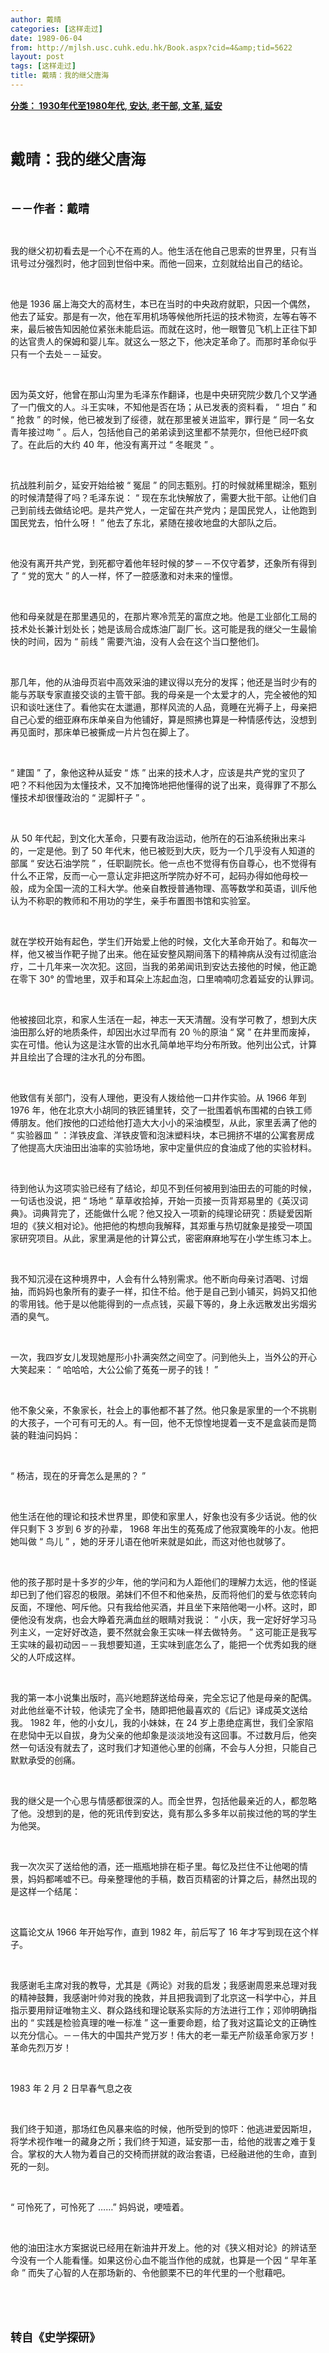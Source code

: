 ```yaml
---
author: 戴晴
categories: [这样走过]
date: 1989-06-04
from: http://mjlsh.usc.cuhk.edu.hk/Book.aspx?cid=4&amp;tid=5622
layout: post
tags: [这样走过]
title: 戴晴：我的继父唐海
---
```


<div style="margin: 15px 10px 10px 0px;">
<div>
<span id="ctl00_ContentPlaceHolder1_chapter1_SubjectLabel" style="font-weight:bold;text-decoration:underline;">
   分类： 1930年代至1980年代, 安达, 老干部, 文革, 延安
  </span>
</div>
<p class="p1">
<b>
<font size="5">
<span class="s1">
</span>
<br/>
</font>
</b>
</p>
<p class="p2">
<span class="s1">
<b>
<font size="5">
     戴晴：我的继父唐海
    </font>
</b>
</span>
</p>
<p class="p1">
<b>
<font size="4">
<span class="s1">
</span>
<br/>
</font>
</b>
</p>
<p class="p2">
<span class="s1">
<b>
<font size="4">
     －－作者：戴晴
    </font>
</b>
</span>
</p>
<p class="p1">
<span class="s1">
</span>
<br/>
</p>
<p class="p2">
<span class="s1">
   我的继父初初看去是一个心不在焉的人。他生活在他自己思索的世界里，只有当讯号过分强烈时，他才回到世俗中来。而他一回来，立刻就给出自己的结论。
  </span>
</p>
<p class="p1">
<span class="s1">
</span>
<br/>
</p>
<p class="p2">
<span class="s1">
   他是
  </span>
<span class="s2">
   1936
  </span>
<span class="s1">
   届上海交大的高材生，本已在当时的中央政府就职，只因一个偶然，他去了延安。那是有一次，他在军用机场等候他所托运的技术物资，左等右等不来，最后被告知因舱位紧张未能启运。而就在这时，他一眼瞥见飞机上正往下卸的达官贵人的保姆和婴儿车。就这么一怒之下，他决定革命了。而那时革命似乎只有一个去处－－延安。
  </span>
</p>
<p class="p1">
<span class="s1">
</span>
<br/>
</p>
<p class="p2">
<span class="s1">
   因为英文好，他曾在那山沟里为毛泽东作翻译，也是中央研究院少数几个又学通了一门俄文的人。斗王实味，不知他是否在场；从已发表的资料看，
  </span>
<span class="s2">
   “
  </span>
<span class="s1">
   坦白
  </span>
<span class="s2">
   ”
  </span>
<span class="s1">
   和
  </span>
<span class="s2">
   “
  </span>
<span class="s1">
   抢救
  </span>
<span class="s2">
   ”
  </span>
<span class="s1">
   的时候，他已被发到了绥德，就在那里被关进监牢，罪行是
  </span>
<span class="s2">
   “
  </span>
<span class="s1">
   同一名女青年接过吻
  </span>
<span class="s2">
   ”
  </span>
<span class="s1">
   。后人，包括他自己的弟弟读到这里都不禁莞尔，但他已经吓疯了。在此后的大约
  </span>
<span class="s2">
   40
  </span>
<span class="s1">
   年，他没有离开过
  </span>
<span class="s2">
   “
  </span>
<span class="s1">
   冬眠灵
  </span>
<span class="s2">
   ”
  </span>
<span class="s1">
   。
  </span>
</p>
<p class="p1">
<span class="s1">
</span>
<br/>
</p>
<p class="p2">
<span class="s1">
   抗战胜利前夕，延安开始给被
  </span>
<span class="s2">
   “
  </span>
<span class="s1">
   冤屈
  </span>
<span class="s2">
   ”
  </span>
<span class="s1">
   的同志甄别。打的时候就稀里糊涂，甄别的时候清楚得了吗？毛泽东说：
  </span>
<span class="s2">
   “
  </span>
<span class="s1">
   现在东北快解放了，需要大批干部。让他们自己到前线去做结论吧。是共产党人，一定留在共产党内；是国民党人，让他跑到国民党去，怕什么呀！
  </span>
<span class="s2">
   ”
  </span>
<span class="s1">
   他去了东北，紧随在接收地盘的大部队之后。
  </span>
</p>
<p class="p1">
<span class="s1">
</span>
<br/>
</p>
<p class="p2">
<span class="s1">
   他没有离开共产党，到死都守着他年轻时候的梦－－不仅守着梦，还象所有得到了
  </span>
<span class="s2">
   “
  </span>
<span class="s1">
   党的宽大
  </span>
<span class="s2">
   ”
  </span>
<span class="s1">
   的人一样，怀了一腔感激和对未来的憧憬。
  </span>
</p>
<p class="p1">
<span class="s1">
</span>
<br/>
</p>
<p class="p2">
<span class="s1">
   他和母亲就是在那里遇见的，在那片寒冷荒芜的富庶之地。他是工业部化工局的技术处长兼计划处长；她是该局合成炼油厂副厂长。这可能是我的继父一生最愉快的时间，因为
  </span>
<span class="s2">
   “
  </span>
<span class="s1">
   前线
  </span>
<span class="s2">
   ”
  </span>
<span class="s1">
   需要汽油，没有人会在这个当口整他们。
  </span>
</p>
<p class="p1">
<span class="s1">
</span>
<br/>
</p>
<p class="p2">
<span class="s1">
   那几年，他的从油母页岩中高效采油的建议得以充分的发挥；他还是当时少有的能与苏联专家直接交谈的主管干部。我的母亲是一个太爱才的人，完全被他的知识和谈吐迷住了。看他实在太邋遢，那样风流的人品，竟睡在光褥子上，母亲把自己心爱的细亚麻布床单亲自为他铺好，算是照拂也算是一种情感传达，没想到再见面时，那床单已被撕成一片片包在脚上了。
  </span>
</p>
<p class="p1">
<span class="s1">
</span>
<br/>
</p>
<p class="p2">
<span class="s2">
   “
  </span>
<span class="s1">
   建国
  </span>
<span class="s2">
   ”
  </span>
<span class="s1">
   了，象他这种从延安
  </span>
<span class="s2">
   “
  </span>
<span class="s1">
   炼
  </span>
<span class="s2">
   ”
  </span>
<span class="s1">
   出来的技术人才，应该是共产党的宝贝了吧？不料他因为太懂技术，又不加掩饰地把他懂得的说了出来，竟得罪了不那么懂技术却很懂政治的
  </span>
<span class="s2">
   “
  </span>
<span class="s1">
   泥脚杆子
  </span>
<span class="s2">
   ”
  </span>
<span class="s1">
   。
  </span>
</p>
<p class="p1">
<span class="s1">
</span>
<br/>
</p>
<p class="p2">
<span class="s1">
   从
  </span>
<span class="s2">
   50
  </span>
<span class="s1">
   年代起，到文化大革命，只要有政治运动，他所在的石油系统揪出来斗的，一定是他。到了
  </span>
<span class="s2">
   50
  </span>
<span class="s1">
   年代末，他已被贬到大庆，贬为一个几乎没有人知道的部属
  </span>
<span class="s2">
   “
  </span>
<span class="s1">
   安达石油学院
  </span>
<span class="s2">
   ”
  </span>
<span class="s1">
   ，任职副院长。他一点也不觉得有伤自尊心，也不觉得有什么不正常，反而一心一意认定非把这所学院办好不可，起码办得如他母校一般，成为全国一流的工科大学。他亲自教授普通物理、高等数学和英语，训斥他认为不称职的教师和不用功的学生，亲手布置图书馆和实验室。
  </span>
</p>
<p class="p1">
<span class="s1">
</span>
<br/>
</p>
<p class="p2">
<span class="s1">
   就在学校开始有起色，学生们开始爱上他的时候，文化大革命开始了。和每次一样，他又被当作靶子抛了出来。他在延安整风期间落下的精神病从没有过彻底治疗，二十几年来一次次犯。这回，当我的弟弟闻讯到安达去接他的时候，他正跪在零下
  </span>
<span class="s2">
   30°
  </span>
<span class="s1">
   的雪地里，双手和耳朵上冻起血泡，口里喃喃叨念着延安的认罪词。
  </span>
</p>
<p class="p1">
<span class="s1">
</span>
<br/>
</p>
<p class="p2">
<span class="s1">
   他被接回北京，和家人生活在一起，神志一天天清醒。没有学可教了，想到大庆油田那么好的地质条件，却因出水过早而有
  </span>
<span class="s2">
   20
  </span>
<span class="s1">
   ％的原油
  </span>
<span class="s2">
   “
  </span>
<span class="s1">
   窝
  </span>
<span class="s2">
   ”
  </span>
<span class="s1">
   在井里而废掉，实在可惜。他认为这是注水管的出水孔简单地平均分布所致。他列出公式，计算并且绘出了合理的注水孔的分布图。
  </span>
</p>
<p class="p1">
<span class="s1">
</span>
<br/>
</p>
<p class="p2">
<span class="s1">
   他致信有关部门，没有人理他，更没有人拨给他一口井作实验。从
  </span>
<span class="s2">
   1966
  </span>
<span class="s1">
   年到
  </span>
<span class="s2">
   1976
  </span>
<span class="s1">
   年，他在北京大小胡同的铁匠铺里转，交了一批围着帆布围裙的白铁工师傅朋友。他们按他的口述给他打造大大小小的采油模型，从此，家里丢满了他的
  </span>
<span class="s2">
   “
  </span>
<span class="s1">
   实验器皿
  </span>
<span class="s2">
   ”
  </span>
<span class="s1">
   ：洋铁皮盒、洋铁皮管和泡沫塑料块，本已拥挤不堪的公寓套房成了他提高大庆油田出油率的实验场地，家中定量供应的食油成了他的实验材料。
  </span>
</p>
<p class="p1">
<span class="s1">
</span>
<br/>
</p>
<p class="p2">
<span class="s1">
   待到他认为这项实验已经有了结论，却见不到任何被用到油田去的可能的时候，一句话也没说，把
  </span>
<span class="s2">
   “
  </span>
<span class="s1">
   场地
  </span>
<span class="s2">
   ”
  </span>
<span class="s1">
   草草收拾掉，开始一页接一页背郑易里的《英汉词典》。词典背完了，还能做什么呢？他又投入一项新的纯理论研究：质疑爱因斯坦的《狭义相对论》。他把他的构想向我解释，其郑重与热切就象是接受一项国家研究项目。从此，家里满是他的计算公式，密密麻麻地写在小学生练习本上。
  </span>
</p>
<p class="p1">
<span class="s1">
</span>
<br/>
</p>
<p class="p2">
<span class="s1">
   我不知沉浸在这种境界中，人会有什么特别需求。他不断向母亲讨酒喝、讨烟抽，而妈妈也象所有的妻子一样，扣住不给。他于是自己到小铺买，妈妈又扣他的零用钱。他于是以他能得到的一点点钱，买最下等的，身上永远散发出劣烟劣酒的臭气。
  </span>
</p>
<p class="p1">
<span class="s1">
</span>
<br/>
</p>
<p class="p2">
<span class="s1">
   一次，我四岁女儿发现她屋形小扑满突然之间空了。问到他头上，当外公的开心大笑起来：
  </span>
<span class="s2">
   “
  </span>
<span class="s1">
   哈哈哈，大公公偷了菟菟一房子的钱！
  </span>
<span class="s2">
   ”
  </span>
</p>
<p class="p1">
<span class="s1">
</span>
<br/>
</p>
<p class="p2">
<span class="s1">
   他不象父亲，不象家长，社会上的事他都不甚了然。他只象是家里的一个不挑剔的大孩子，一个可有可无的人。有一回，他不无惊惶地提着一支不是盒装而是筒装的鞋油问妈妈：
  </span>
</p>
<p class="p1">
<span class="s1">
</span>
<br/>
</p>
<p class="p2">
<span class="s2">
   “
  </span>
<span class="s1">
   杨洁，现在的牙膏怎么是黑的？
  </span>
<span class="s2">
   ”
  </span>
</p>
<p class="p1">
<span class="s1">
</span>
<br/>
</p>
<p class="p2">
<span class="s1">
   他生活在他的理论和技术世界里，即使和家里人，好象也没有多少话说。他的伙伴只剩下
  </span>
<span class="s2">
   3
  </span>
<span class="s1">
   岁到
  </span>
<span class="s2">
   6
  </span>
<span class="s1">
   岁的孙辈，
  </span>
<span class="s2">
   1968
  </span>
<span class="s1">
   年出生的菟菟成了他寂寞晚年的小友。他把她叫做
  </span>
<span class="s2">
   “
  </span>
<span class="s1">
   鸟儿
  </span>
<span class="s2">
   ”
  </span>
<span class="s1">
   ，她的牙牙儿语在他听来就是如此，而这对他也就够了。
  </span>
</p>
<p class="p1">
<span class="s1">
</span>
<br/>
</p>
<p class="p2">
<span class="s1">
   他的孩子那时是十多岁的少年，他的学问和为人距他们的理解力太远，他的怪诞却已到了他们容忍的极限。弟妹们不但不和他亲热，反而将他们的爱与依恋转向反面，不理他、呵斥他。只有我给他买酒，并且坐下来陪他喝一小杯。这时，即便他没有发病，也会大睁着充满血丝的眼睛对我说：
  </span>
<span class="s2">
   “
  </span>
<span class="s1">
   小庆，我一定好好学习马列主义，一定好好改造，要不然就会象王实味一样去做特务。
  </span>
<span class="s2">
   ”
  </span>
<span class="s1">
   这可能正是我写王实味的最初动因－－我想要知道，王实味到底怎么了，能把一个优秀如我的继父的人吓成这样。
  </span>
</p>
<p class="p1">
<span class="s1">
</span>
<br/>
</p>
<p class="p2">
<span class="s1">
   我的第一本小说集出版时，高兴地题辞送给母亲，完全忘记了他是母亲的配偶。对此他丝毫不计较，他读完了全书，随即把他最喜欢的《后记》译成英文送给我。
  </span>
<span class="s2">
   1982
  </span>
<span class="s1">
   年，他的小女儿，我的小妹妹，在
  </span>
<span class="s2">
   24
  </span>
<span class="s1">
   岁上患绝症离世，我们全家陷在悲恸中无以自拔，身为父亲的他却象是淡淡地没有这回事。不过数月后，他突然一句话没有就去了，这时我们才知道他心里的创痛，不会与人分担，只能自己默默承受的创痛。
  </span>
</p>
<p class="p1">
<span class="s1">
</span>
<br/>
</p>
<p class="p2">
<span class="s1">
   我的继父是一个心思与情感都很深的人。而全世界，包括他最亲近的人，都忽略了他。没想到的是，他的死讯传到安达，竟有那么多多年以前挨过他的骂的学生为他哭。
  </span>
</p>
<p class="p1">
<span class="s1">
</span>
<br/>
</p>
<p class="p2">
<span class="s1">
   我一次次买了送给他的酒，还一瓶瓶地排在柜子里。每忆及拦住不让他喝的情景，妈妈都唏嘘不已。母亲整理他的手稿，数百页精密的计算之后，赫然出现的是这样一个结尾：
  </span>
</p>
<p class="p1">
<span class="s1">
</span>
<br/>
</p>
<p class="p2">
<span class="s1">
   这篇论文从
  </span>
<span class="s2">
   1966
  </span>
<span class="s1">
   年开始写作，直到
  </span>
<span class="s2">
   1982
  </span>
<span class="s1">
   年，前后写了
  </span>
<span class="s2">
   16
  </span>
<span class="s1">
   年才写到现在这个样子。
  </span>
</p>
<p class="p1">
<span class="s1">
</span>
<br/>
</p>
<p class="p2">
<span class="s1">
   我感谢毛主席对我的教导，尤其是《两论》对我的启发；我感谢周恩来总理对我的精神鼓舞，我感谢叶帅对我的挽救，并且把我调到了北京这一科学中心，并且指示要用辩证唯物主义、群众路线和理论联系实际的方法进行工作；邓帅明确指出的
  </span>
<span class="s2">
   “
  </span>
<span class="s1">
   实践是检验真理的唯一标准
  </span>
<span class="s2">
   ”
  </span>
<span class="s1">
   这一重要命题，给了我对这篇论文的正确性以充分信心。－－伟大的中国共产党万岁！伟大的老一辈无产阶级革命家万岁！革命先烈万岁！
  </span>
</p>
<p class="p1">
<span class="s1">
</span>
<br/>
</p>
<p class="p2">
<span class="s2">
   1983
  </span>
<span class="s1">
   年
  </span>
<span class="s2">
   2
  </span>
<span class="s1">
   月
  </span>
<span class="s2">
   2
  </span>
<span class="s1">
   日早春气息之夜
  </span>
</p>
<p class="p1">
<span class="s1">
</span>
<br/>
</p>
<p class="p2">
<span class="s1">
   我们终于知道，那场红色风暴来临的时候，他所受到的惊吓：他逃进爱因斯坦，将学术视作唯一的藏身之所；我们终于知道，延安那一击，给他的戕害之难于复合。掌权的大人物为着自己的交椅而拼就的政治套语，已经融进他的生命，直到死的一刻。
  </span>
</p>
<p class="p1">
<span class="s1">
</span>
<br/>
</p>
<p class="p2">
<span class="s2">
   “
  </span>
<span class="s1">
   可怜死了，可怜死了
  </span>
<span class="s2">
   ……”
  </span>
<span class="s1">
   妈妈说，哽噎着。
  </span>
</p>
<p class="p1">
<span class="s1">
</span>
<br/>
</p>
<p class="p2">
<span class="s1">
   他的油田注水方案据说已经用在新油井开发上。他的对《狭义相对论》的辨诘至今没有一个人能看懂。如果这份心血不能当作他的成就，也算是一个因
  </span>
<span class="s2">
   “
  </span>
<span class="s1">
   早年革命
  </span>
<span class="s2">
   ”
  </span>
<span class="s1">
   而失了心智的人在那场新的、令他颤栗不已的年代里的一个慰藉吧。
  </span>
</p>
<p class="p1">
<span class="s1">
</span>
<br/>
</p>
<p class="p1">
<b>
<font size="4">
<span class="s1">
</span>
<br/>
</font>
</b>
</p>
<p class="p2">
<span class="s1">
<b>
<font size="4">
     转自《史学探研》
    </font>
</b>
</span>
</p>
</div>
